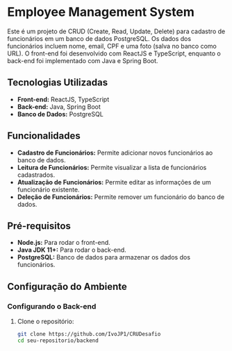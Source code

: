 # Employee Management System

Este é um projeto de CRUD (Create, Read, Update, Delete) para cadastro de funcionários em um banco de dados PostgreSQL. Os dados dos funcionários incluem nome, email, CPF e uma foto (salva no banco como URL). O front-end foi desenvolvido com ReactJS e TypeScript, enquanto o back-end foi implementado com Java e Spring Boot.

## Tecnologias Utilizadas

- **Front-end:** ReactJS, TypeScript
- **Back-end:** Java, Spring Boot
- **Banco de Dados:** PostgreSQL

## Funcionalidades

- **Cadastro de Funcionários:** Permite adicionar novos funcionários ao banco de dados.
- **Leitura de Funcionários:** Permite visualizar a lista de funcionários cadastrados.
- **Atualização de Funcionários:** Permite editar as informações de um funcionário existente.
- **Deleção de Funcionários:** Permite remover um funcionário do banco de dados.

## Pré-requisitos

- **Node.js:** Para rodar o front-end.
- **Java JDK 11+:** Para rodar o back-end.
- **PostgreSQL:** Banco de dados para armazenar os dados dos funcionários.

## Configuração do Ambiente

### Configurando o Back-end

1. Clone o repositório:
   ```sh
   git clone https://github.com/IvoJP1/CRUDesafio
   cd seu-repositorio/backend
